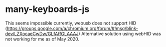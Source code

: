 # many-keyboards-js
This seems impossible currently, webusb does not support HID (https://groups.google.com/a/chromium.org/forum/#!msg/blink-dev/LZXocaeCwDw/GLfAffGLAAAJ) 
Alternative solution using webHID was not working for me as of May 2020. 
